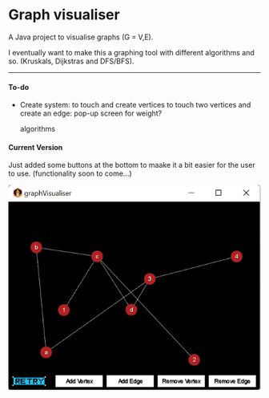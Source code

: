 # Graph visualiser

A Java project to visualise graphs (G = V,E).

I eventually want to make this a graphing tool with different algorithms and so. (Kruskals, Dijkstras and DFS/BFS).

---------------

#### To-do
- Create system:
	to touch and create vertices
	to touch two vertices and create an edge: pop-up screen for weight?
	
	algorithms
	
#### Current Version
Just added some buttons at the bottom to maake it a bit easier for the user to use. (functionality soon to come...)

![Alt Text](https://github.com/LeoTovell/Graph-Visualiser/blob/main/pic/withButtnos.png)
